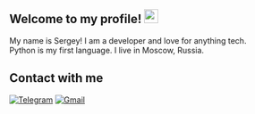 ## Welcome to my profile! <img src="https://media.giphy.com/media/hvRJCLFzcasrR4ia7z/giphy.gif" width="25px"></a>
My name is Sergey! I am a developer and love for anything tech.  
Python is my first language. I live in Moscow, Russia.  

## Contact with me
[![Telegram](https://img.shields.io/badge/Telegram-2CA5E0?style=https://shields.io/badge/style-plastic-green?logo=appveyor&style=plastic&logo=telegram&logoColor=white)](https://t.me/boison88)
[![Gmail](https://img.shields.io/badge/Gmail-D14836?style=https://shields.io/badge/style-plastic-green?logo=appveyor&style=plastic&logo=gmail&logoColor=white)](mailto:s.boev.gg@gmail.com)
